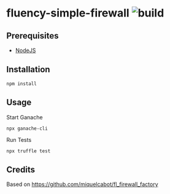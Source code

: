 # fluency-simple-firewall ![build](https://github.com/manosbatsis/fluency-simple-firewall/actions/workflows/ci.yml/badge.svg)

## Prerequisites

- [NodeJS](https://nodejs.org/)

## Installation

```
npm install
```

## Usage

Start Ganache
```
npx ganache-cli
```

Run Tests

```
npx truffle test
```

## Credits

Based on https://github.com/miquelcabot/fl_firewall_factory